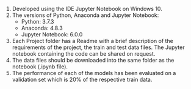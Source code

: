 1.	Developed using the IDE Jupyter Notebook on Windows 10.
2.	The versions of Python, Anaconda and Jupyter Notebook: 
    + Python: 3.7.3
    + Anaconda: 4.8.3     
    + Jupyter  Notebook:  6.0.0
3.	Each Project folder has a Readme with a brief description of the requirements of the project, the train and test data files. The Jupyter notebook containing the code can be shared on request.
4.	The data files should be downloaded into the same folder as the notebook (.ipynb file). 
5.	The performance of each of the models has been evaluated on a validation set which is 20% of the respective train data.
